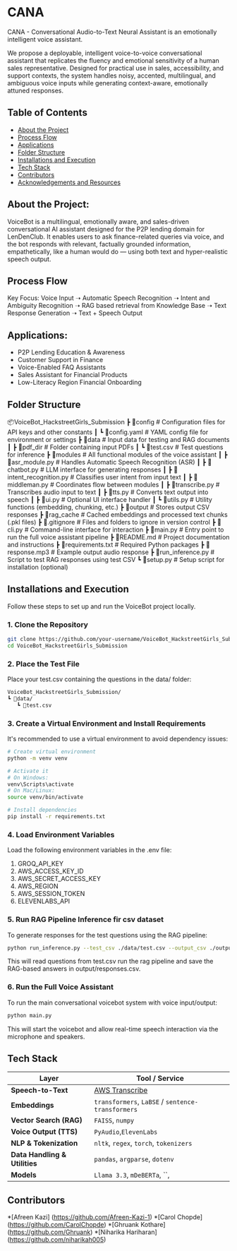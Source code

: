 # CANA
CANA - Conversational Audio-to-Text Neural Assistant is an emotionally intelligent voice assistant.

We propose a deployable, intelligent voice-to-voice conversational assistant that replicates the fluency and emotional sensitivity of a human sales representative. Designed for practical use in sales, accessibility, and support contexts, the system handles noisy, accented, multilingual, and ambiguous voice inputs while generating context-aware, emotionally attuned responses.

## Table of Contents
* [About the Project]()
* [Process Flow]()
* [Applications]()
* [Folder Structure]()
* [Installations and Execution]()
* [Tech Stack]()
* [Contributors]()
* [Acknowledgements and Resources]()

## About the Project: 
VoiceBot is a multilingual, emotionally aware, and sales-driven conversational AI assistant designed for the P2P lending domain for LenDenClub. It enables users to ask finance-related queries via voice, and the bot responds with relevant, factually grounded information, empathetically, like a human would do — using both text and hyper-realistic speech output.

## Process Flow
Key Focus: Voice Input ➝ Automatic Speech Recognition ➝ Intent and Ambiguity Recognition ➝ RAG based retrieval from Knowledge Base ➝ Text Response Generation ➝ Text + Speech Output

## Applications: 
- P2P Lending Education & Awareness
- Customer Support in Finance
- Voice-Enabled FAQ Assistants
- Sales Assistant for Financial Products
- Low-Literacy Region Financial Onboarding

## Folder Structure
📦VoiceBot_HackstreetGirls_Submission
┣ 📂config                            # Configuration files for API keys and other constants
┃ ┗ 📜config.yaml                     # YAML config file for environment or settings
┣ 📂data                              # Input data for testing and RAG documents
┃ ┣ 📂pdf_dir                         # Folder containing input PDFs
┃ ┗ 📜test.csv                        # Test questions for inference
┣ 📂modules                           # All functional modules of the voice assistant
┃ ┣ 📜asr_module.py                   # Handles Automatic Speech Recognition (ASR)
┃ ┣ 📜chatbot.py                      # LLM interface for generating responses
┃ ┣ 📜intent_recognition.py          # Classifies user intent from input text
┃ ┣ 📜middleman.py                   # Coordinates flow between modules
┃ ┣ 📜transcribe.py                  # Transcribes audio input to text
┃ ┣ 📜tts.py                         # Converts text output into speech
┃ ┣ 📜ui.py                          # Optional UI interface handler
┃ ┗ 📜utils.py                       # Utility functions (embedding, chunking, etc.)
┣ 📂output                            # Stores output CSV responses
┣ 📂rag_cache                         # Cached embeddings and processed text chunks (.pkl files)
┣ 📜.gitignore                        # Files and folders to ignore in version control
┣ 📜cli.py                            # Command-line interface for interaction
┣ 📜main.py                           # Entry point to run the full voice assistant pipeline
┣ 📜README.md                         # Project documentation and instructions
┣ 📜requirements.txt                  # Required Python packages
┣ 📜response.mp3                      # Example output audio response
┣ 📜run_inference.py                 # Script to test RAG responses using test CSV
┗ 📜setup.py                          # Setup script for installation (optional)

## Installations and Execution

Follow these steps to set up and run the VoiceBot project locally.

### 1. Clone the Repository
```bash
git clone https://github.com/your-username/VoiceBot_HackstreetGirls_Submission.git
cd VoiceBot_HackstreetGirls_Submission
```

### 2. Place the Test File
Place your test.csv containing the questions in the data/ folder:
```bash
VoiceBot_HackstreetGirls_Submission/
┗ 📂data/
   ┗ 📜test.csv
```

### 3. Create a Virtual Environment and Install Requirements
It's recommended to use a virtual environment to avoid dependency issues:

```bash
# Create virtual environment
python -m venv venv

# Activate it
# On Windows:
venv\Scripts\activate
# On Mac/Linux:
source venv/bin/activate

# Install dependencies
pip install -r requirements.txt
```
### 4. Load Environment Variables
Load the following environment variables in the .env file:
1) GROQ_API_KEY
2) AWS_ACCESS_KEY_ID
3) AWS_SECRET_ACCESS_KEY
4) AWS_REGION
5) AWS_SESSION_TOKEN
6) ELEVENLABS_API

### 5. Run RAG Pipeline Inference fir csv dataset
To generate responses for the test questions using the RAG pipeline:
```bash
python run_inference.py --test_csv ./data/test.csv --output_csv ./output/hackstreetgirls_submission.csv
```
This will read questions from test.csv run the rag pipeline and save the RAG-based answers in output/responses.csv.

### 6. Run the Full Voice Assistant
To run the main conversational voicebot system with voice input/output:

```bash
python main.py
```

This will start the voicebot and allow real-time speech interaction via the microphone and speakers.

## Tech Stack

| Layer                         | Tool / Service                                                |
|-----------------------------  |---------------------------------------------------------------|
| **Speech-to-Text**            | [AWS Transcribe](https://aws.amazon.com/transcribe/)          |
| **Embeddings**                | `transformers`, `LaBSE` / `sentence-transformers`             |
| **Vector Search (RAG)**       | `FAISS`, `numpy`                                              |
| **Voice Output (TTS)**        | `PyAudio`,`ElevenLabs`                                        |
| **NLP & Tokenization**        | `nltk`, `regex`, `torch`, `tokenizers`                        |
| **Data Handling & Utilities** | `pandas`, `argparse`, `dotenv`                                |
| **Models**                    | `Llama 3.3`, `mDeBERTa`, ``,                                  |

## Contributors
*[Afreen Kazi] (https://github.com/Afreen-Kazi-1)
*[Carol Chopde] (https://github.com/CarolChopde)
*[Ghruank Kothare] (https://github.com/Ghruank)
*[Niharika Hariharan] (https://github.com/niharikah005)






